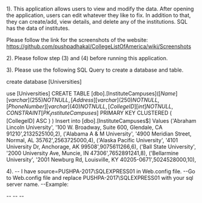1). This application allows users to view and modify the data. After opening the application, users can edit whatever they like to fix. In addition to that, they can create/add, view details, and delete any of the institutions.
SQL has the data of institutes.

Please follow the link for the screenshots of the website: https://github.com/pushpadhakal/CollegeListOfAmerica/wiki/Screenshots

2). Please follow step (3) and (4) before running this application.

3). Please use the following SQL Query to create a database and table.

create database  [Universities]

use [Universities]
CREATE TABLE [dbo].[InstituteCampuses$](
	[Name] [varchar](255) NOT NULL,
	[Address] [varchar](250) NOT NULL,
	[PhoneNumber] [varchar](40) NOT NULL,
	[CollegeID] [int] NOT NULL,
 CONSTRAINT [PK_InstituteCampuses$] PRIMARY KEY CLUSTERED 
(
	[CollegeID] ASC
)
)
Insert into [dbo].[InstituteCampuses$]
Values
('Abraham Lincoln University', '100 W. Broadway, Suite 600, Glendale, CA 91210',2132525100,2),
('Alabama A & M University', '4900 Meridian Street, Normal, AL 35762',2563725000,4),
('Alaska Pacific University', '4101 University Dr, Anchorage, AK 99508',9075611266,6),
('Ball State University', '2000 University Ave, Muncie, IN 47306',7652891241,8),
('Bellarmine University', '2001 Newburg Rd, Louisville, KY 40205-0671',5024528000,10),


4). 
 -- I have source=PUSHPA-2017\SQLEXPRESS01 in Web.config file.
 --Go to Web.config file and replace PUSHPA-2017\SQLEXPRESS01 with your sql server name.
 --Example:

--<connectionStrings>
--    <add name="UniversitiesEntities" connectionString="metadata=res://*/Models.CollegeListModel.csdl|res://*/Models.CollegeListModel.ssdl|res://*/Models.CollegeListModel.msl;provider=System.Data.SqlClient;provider connection string=&quot;data source=PUSHPA-2017\SQLEXPRESS01;initial catalog=Universities;integrated security=True;MultipleActiveResultSets=True;App=EntityFramework&quot;" providerName="System.Data.EntityClient" />
--  </connectionStrings>
